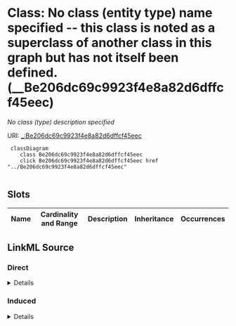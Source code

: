 

# Class: No class (entity type) name specified -- this class is noted as a superclass of another class in this graph but has not itself been defined. (__Be206dc69c9923f4e8a82d6dffcf45eec)


_No class (type) description specified_







URI: [_:Be206dc69c9923f4e8a82d6dffcf45eec](_:Be206dc69c9923f4e8a82d6dffcf45eec)






```mermaid
 classDiagram
    class Be206dc69c9923f4e8a82d6dffcf45eec
    click Be206dc69c9923f4e8a82d6dffcf45eec href "../Be206dc69c9923f4e8a82d6dffcf45eec"
      
```




<!-- no inheritance hierarchy -->


## Slots

| Name | Cardinality and Range | Description | Inheritance | Occurrences |
| ---  | --- | --- | --- | --- |














## LinkML Source

<!-- TODO: investigate https://stackoverflow.com/questions/37606292/how-to-create-tabbed-code-blocks-in-mkdocs-or-sphinx -->

### Direct

<details>

```yaml
name: __Be206dc69c9923f4e8a82d6dffcf45eec
conforms_to: No schema conformance document specified
description: No class (type) description specified
title: No class (entity type) name specified -- this class is noted as a superclass
  of another class in this graph but has not itself been defined.
from_schema: sawgraph-kg
rank: 1000
class_uri: _:Be206dc69c9923f4e8a82d6dffcf45eec

```
</details>

### Induced

<details>

```yaml
name: __Be206dc69c9923f4e8a82d6dffcf45eec
conforms_to: No schema conformance document specified
description: No class (type) description specified
title: No class (entity type) name specified -- this class is noted as a superclass
  of another class in this graph but has not itself been defined.
from_schema: sawgraph-kg
rank: 1000
class_uri: _:Be206dc69c9923f4e8a82d6dffcf45eec

```
</details>